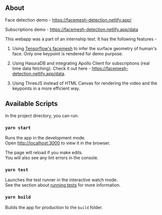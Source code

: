 ## About

Face detection demo - https://facemesh-detection.netlify.app/

Subscriptions demo - https://facemesh-detection.netlify.app/data

This webapp was a part of an internship test. It has the following features -

1. Using [Tensorflow's facemesh](https://github.com/tensorflow/tfjs-models/tree/master/facemesh) to infer the surface geometry of human's face. Only one keypoint is rendered for demo purpose.

2. Using HasuraDB and integrating Apollo Client for subscriptions (real time data fetching). Check it out here - https://facemesh-detection.netlify.app/data.

3. Using ThreeJS instead of HTML Canvas for rendering the video and the keypoints in a more efficient way.

## Available Scripts

In the project directory, you can run:

### `yarn start`

Runs the app in the development mode.<br />
Open [http://localhost:3000](http://localhost:3000) to view it in the browser.

The page will reload if you make edits.<br />
You will also see any lint errors in the console.

### `yarn test`

Launches the test runner in the interactive watch mode.<br />
See the section about [running tests](https://facebook.github.io/create-react-app/docs/running-tests) for more information.

### `yarn build`

Builds the app for production to the `build` folder.<br />
